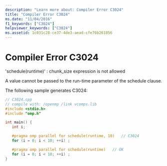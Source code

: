 ```yaml
---
description: "Learn more about: Compiler Error C3024"
title: "Compiler Error C3024"
ms.date: "11/04/2016"
f1_keywords: ["C3024"]
helpviewer_keywords: ["C3024"]
ms.assetid: 1c031c28-ce37-4de3-aead-cfe76b261856
---
```

# Compiler Error C3024

'schedule(runtime)' : chunk_size expression is not allowed

A value cannot be passed to the run-time parameter of the schedule clause.

The following sample generates C3024:

```cpp
// C3024.cpp
// compile with: /openmp /link vcomps.lib
#include <stdio.h>
#include "omp.h"

int main() {
   int i;

   #pragma omp parallel for schedule(runtime, 10)   // C3024
   for (i = 0; i < 10; ++i) ;

   #pragma omp parallel for schedule(runtime)   // OK
   for (i = 0; i < 10; ++i) ;
}
```
